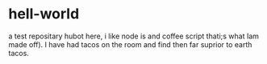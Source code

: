 # hell-world
a test repositary
hubot here, i like node is and coffee script thati;s what Iam made off).
I have had tacos on the room and find then far suprior to earth tacos.
